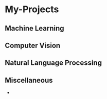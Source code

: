 # My-Projects

## Machine Learning 


## Computer Vision 


## Natural Language Processing 


## Miscellaneous
- 
